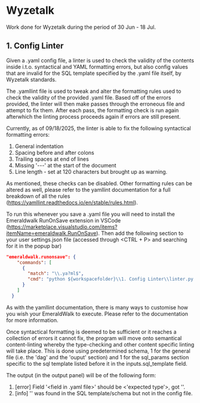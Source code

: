 # Wyzetalk

Work done for Wyzetalk during the period of 30 Jun - 18 Jul.

## 1. Config Linter

Given a .yaml config file, a linter is used to check the validity of the contents inside i.t.o. syntactical and YAML formatting errors, but also config values that are invalid for the SQL template specified by the .yaml file itself, by Wyzetalk standards.

The .yamllint file is used to tweak and alter the formatting rules used to check the validity of the provided .yaml file. Based off of the errors provided, the linter will then make passes through the erroneous file and attempt to fix them. After each pass, the formatting check is run again afterwhich the linting process proceeds again if errors are still present.

Currently, as of 09/18/2025, the linter is able to fix the following syntactical formatting errors:

1. General indentation
2. Spacing before and after colons
3. Trailing spaces at end of lines
4. Missing '---' at the start of the document
5. Line length - set at 120 characters but brought up as warning.

As mentioned, these checks can be disabled. Other formatting rules can be altered as well, please refer to the yamllint documentation for a full breakdown of all the rules (https://yamllint.readthedocs.io/en/stable/rules.html).

To run this whenever you save a .yaml file you will need to install the Emeraldwalk RunOnSave extension in VSCode (https://marketplace.visualstudio.com/items?itemName=emeraldwalk.RunOnSave). Then add the following section to your user settings.json file (accessed through <CTRL + P> and searching for it in the popup bar)

```json
"emeraldwalk.runonsave": {
    "commands": [
      {
        "match": "\\.ya?ml$",
        "cmd": "python ${workspacefolder}\\1. Config Linter\\linter.py ${file}"
      }
    ]
  }
```

As with the yamllint documentation, there is many ways to customise how you wish your EmeraldWalk to execute. Please refer to the documentation for more information.

Once syntactical formatting is deemed to be sufficient or it reaches a collection of errors it cannot fix, the program will move onto semantical content-linting whereby the type-checking and other content specific linting will take place. This is done using predetermined schema, 1 for the general file (i.e. the 'dag' and the 'ouput' section) and 1 for the sql_params section specific to the sql template listed before it in the inputs.sql_template field.

The output (in the output panel) will be of the following form:

<!-- Fix the <> in the following 2 points. they are not rendering as intended on GitHub-->

1. [error] Field '<field in .yaml file>' should be <'expected type'>, got '<found type>'. 
2. [info] '<field in SQL template file>' was found in the SQL template/schema but not in the config file.
